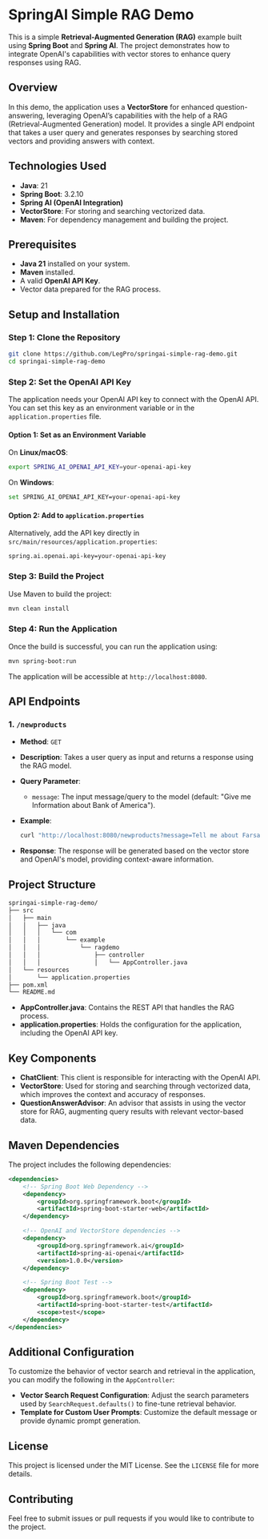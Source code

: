 
# SpringAI Simple RAG Demo

This is a simple **Retrieval-Augmented Generation (RAG)** example built using **Spring Boot** and **Spring AI**. The project demonstrates how to integrate OpenAI's capabilities with vector stores to enhance query responses using RAG.

## Overview

In this demo, the application uses a **VectorStore** for enhanced question-answering, leveraging OpenAI’s capabilities with the help of a RAG (Retrieval-Augmented Generation) model. It provides a single API endpoint that takes a user query and generates responses by searching stored vectors and providing answers with context.

## Technologies Used

- **Java**: 21
- **Spring Boot**: 3.2.10
- **Spring AI (OpenAI Integration)**
- **VectorStore**: For storing and searching vectorized data.
- **Maven**: For dependency management and building the project.

## Prerequisites

- **Java 21** installed on your system.
- **Maven** installed.
- A valid **OpenAI API Key**.
- Vector data prepared for the RAG process.

## Setup and Installation

### Step 1: Clone the Repository

```bash
git clone https://github.com/LegPro/springai-simple-rag-demo.git
cd springai-simple-rag-demo
```

### Step 2: Set the OpenAI API Key

The application needs your OpenAI API key to connect with the OpenAI API. You can set this key as an environment variable or in the `application.properties` file.

#### Option 1: Set as an Environment Variable

On **Linux/macOS**:
```bash
export SPRING_AI_OPENAI_API_KEY=your-openai-api-key
```

On **Windows**:
```bash
set SPRING_AI_OPENAI_API_KEY=your-openai-api-key
```

#### Option 2: Add to `application.properties`

Alternatively, add the API key directly in `src/main/resources/application.properties`:

```properties
spring.ai.openai.api-key=your-openai-api-key
```

### Step 3: Build the Project

Use Maven to build the project:

```bash
mvn clean install
```

### Step 4: Run the Application

Once the build is successful, you can run the application using:

```bash
mvn spring-boot:run
```

The application will be accessible at `http://localhost:8080`.

## API Endpoints

### 1. `/newproducts`

- **Method**: `GET`
- **Description**: Takes a user query as input and returns a response using the RAG model.
- **Query Parameter**:
  - `message`: The input message/query to the model (default: "Give me Information about Bank of America").
- **Example**:
    ```bash
    curl "http://localhost:8080/newproducts?message=Tell me about Farsana"
    ```

- **Response**: 
    The response will be generated based on the vector store and OpenAI's model, providing context-aware information.

## Project Structure

```bash
springai-simple-rag-demo/
├── src
│   ├── main
│   │   ├── java
│   │   │   └── com
│   │   │       └── example
│   │   │           └── ragdemo
│   │   │               ├── controller
│   │   │               │   └── AppController.java
│   └── resources
│       └── application.properties
├── pom.xml
└── README.md
```

- **AppController.java**: Contains the REST API that handles the RAG process.
- **application.properties**: Holds the configuration for the application, including the OpenAI API key.

## Key Components

- **ChatClient**: This client is responsible for interacting with the OpenAI API.
- **VectorStore**: Used for storing and searching through vectorized data, which improves the context and accuracy of responses.
- **QuestionAnswerAdvisor**: An advisor that assists in using the vector store for RAG, augmenting query results with relevant vector-based data.

## Maven Dependencies

The project includes the following dependencies:

```xml
<dependencies>
    <!-- Spring Boot Web Dependency -->
    <dependency>
        <groupId>org.springframework.boot</groupId>
        <artifactId>spring-boot-starter-web</artifactId>
    </dependency>

    <!-- OpenAI and VectorStore dependencies -->
    <dependency>
        <groupId>org.springframework.ai</groupId>
        <artifactId>spring-ai-openai</artifactId>
        <version>1.0.0</version>
    </dependency>

    <!-- Spring Boot Test -->
    <dependency>
        <groupId>org.springframework.boot</groupId>
        <artifactId>spring-boot-starter-test</artifactId>
        <scope>test</scope>
    </dependency>
</dependencies>
```

## Additional Configuration

To customize the behavior of vector search and retrieval in the application, you can modify the following in the `AppController`:

- **Vector Search Request Configuration**: Adjust the search parameters used by `SearchRequest.defaults()` to fine-tune retrieval behavior.
- **Template for Custom User Prompts**: Customize the default message or provide dynamic prompt generation.

## License

This project is licensed under the MIT License. See the `LICENSE` file for more details.

## Contributing

Feel free to submit issues or pull requests if you would like to contribute to the project.
